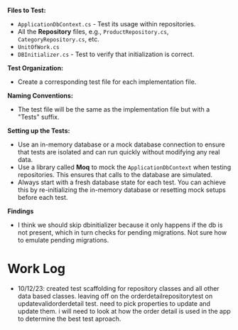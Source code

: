 **Files to Test:**

-   `ApplicationDbContext.cs` - Test its usage within repositories.
-   All the **Repository** files, e.g., `ProductRepository.cs`, `CategoryRepository.cs`, etc.
-   `UnitOfWork.cs`
-   `DBInitializer.cs` - Test to verify that initialization is correct.

**Test Organization:**

-   Create a corresponding test file for each implementation file.

**Naming Conventions:**

-   The test file will be the same as the implementation file but with a "Tests" suffix.

**Setting up the Tests:**

-   Use an in-memory database or a mock database connection to ensure that tests are isolated and can run quickly without modifying any real data.
-   Use a library called **Moq** to mock the `ApplicationDbContext` when testing repositories. This ensures that calls to the database are simulated.
-   Always start with a fresh database state for each test. You can achieve this by re-initializing the in-memory database or resetting mock setups before each test.	


**Findings**
-	I think we should skip dbinitializer because it only happens if the db is not present, which in turn checks for pending migrations. Not sure how to emulate pending migrations.

# Work Log
-  10/12/23: created test scaffolding for repository classes and all other data based classes. leaving off on the orderdetailrepositorytest on updatevalidorderdetail test. need to pick properties to update and update them.  i will need to look at how the order detail is used in the app to determine the best test aproach.
